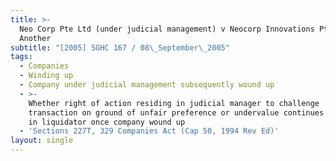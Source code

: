 ```yaml
---
title: >-
  Neo Corp Pte Ltd (under judicial management) v Neocorp Innovations Pte Ltd and
  Another
subtitle: "[2005] SGHC 167 / 08\_September\_2005"
tags:
  - Companies
  - Winding up
  - Company under judicial management subsequently wound up
  - >-
    Whether right of action residing in judicial manager to challenge
    transaction on ground of unfair preference or undervalue continues to reside
    in liquidator once company wound up
  - 'Sections 227T, 329 Companies Act (Cap 50, 1994 Rev Ed)'
layout: single
---
```


